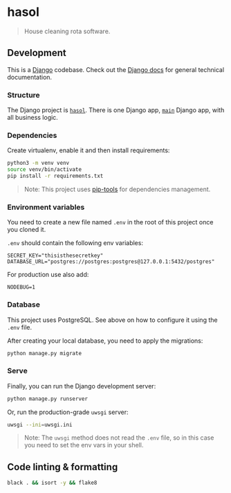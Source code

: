 # hasol

> House cleaning rota software.

## Development

This is a [Django](https://www.djangoproject.com/) codebase. Check out the [Django docs](https://docs.djangoproject.com/) for general technical documentation.

### Structure

The Django project is [`hasol`](/hasol). There is one Django app, [`main`](/main) Django app, with all business logic.

### Dependencies

Create virtualenv, enable it and then install requirements:
```sh
python3 -m venv venv
source venv/bin/activate
pip install -r requirements.txt
```

> Note: This project uses [pip-tools](https://github.com/jazzband/pip-tools) for dependencies management.

### Environment variables

You need to create a new file named `.env` in the root of this project once you cloned it.

`.env` should contain the following env variables:
```
SECRET_KEY="thisisthesecretkey"
DATABASE_URL="postgres://postgres:postgres@127.0.0.1:5432/postgres"
```

For production use also add:

```
NODEBUG=1
```

### Database

This project uses PostgreSQL. See above on how to configure it using the `.env` file.

After creating your local database, you need to apply the migrations:
```sh
python manage.py migrate
```

### Serve

Finally, you can run the Django development server:
```sh
python manage.py runserver
```

Or, run the production-grade `uwsgi` server:
```sh
uwsgi --ini=uwsgi.ini
```

> Note: The `uwsgi` method does not read the `.env` file, so in this case you need to set the env vars in your shell.

## Code linting & formatting

```sh
black . && isort -y && flake8
```

